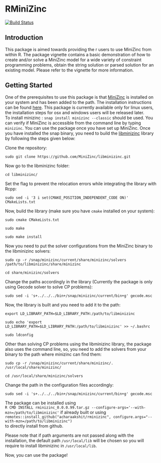 # RMiniZinc

[![Build Status](https://travis-ci.org/acharaakshit/rminizinc.png?branch=master)](https://travis-ci.org/acharaakshit/rminizinc)

## Introduction

This package is aimed towards providing the r users to use MiniZinc from within R. The package vignette contains a basic demonstration of how to create and/or solve a MiniZinc model for a wide variety of constraint programming problems, obtain the string solution or parsed solution for an existing model. Please refer to the vignette for more information. 

## Getting Started

One of the prerequisites to use this package is that [MiniZinc](https://www.minizinc.org/) is installed on your system and has been added to the path. The installation instructions can be found [here](https://www.minizinc.org/doc-2.4.3/en/installation.html). This package is currently available only for linux users, the installation steps for osx and windows users will be released later.   
To install minizinc : `snap install minizinc --classic` should be used. You can verify if MiniZinc is accessible from the command line by typing `minizinc`. You can use the package once you have set up MiniZinc.
Once you have installed the snap binary, you need to build the [libminizinc](https://github.com/MiniZinc/libminizinc) library by following the steps given below:

Clone the repository:

`sudo git clone https://github.com/MiniZinc/libminizinc.git`

Now go to the libminizinc folder:

`cd libminizinc/`  

Set the flag to prevent the relocation errors while integrating the library with Rcpp:

`sudo sed -i '3 i set(CMAKE_POSITION_INDEPENDENT_CODE ON)' CMakeLists.txt`

Now, build the library (make sure you have `cmake` installed on your system):

`sudo cmake CMakeLists.txt`

`sudo make`

`sudo make install`

Now you need to put the solver configurations from the MiniZinc binary to the libminizinc solvers:

`sudo cp -r /snap/minizinc/current/share/minizinc/solvers  /path/to/libminizinc/share/minizinc`

`cd share/minizinc/solvers`

Change the paths accordingly in the library (Currently the package is only using Gecode solver to solve CP problems):

`sudo sed -i 's+../../../bin+/snap/minizinc/current/bin+g' gecode.msc`

Now, the library is built and you need to add it to the path:

`export LD_LIBRARY_PATH=$LD_LIBRARY_PATH:/path/to/libminizinc`

`sudo echo 'export LD_LIBRARY_PATH=$LD_LIBRARY_PATH:/path/to/libminizinc' >> ~/.bashrc`

`sudo ldconfig`

Other than solving CP problems using the libminizinc library, the package also uses the command line, so, you need to add the solvers from your binary to the path where minizinc can find them:

`sudo cp -r /snap/minizinc/current/share/minizinc/. /usr/local/share/minizinc/`

`cd /usr/local/share/minizinc/solvers`

Change the path in the configuration files accordingly:

`sudo sed -i 's+../../../bin+/snap/minizinc/current/bin+g' gecode.msc`

The package can be installed using  
`R CMD INSTALL rminizinc_0.0.0.99.tar.gz --configure-args='--with-mzn=/path/to/libminizinc'` if already built
or using  
`remotes::install_github("acharaakshit/rminizinc", configure.args="--with-mzn=/path/to/libminizinc")`  
to directly install from github.

Please note that if path arguments are not passed along with the installation, the default path `/usr/local/lib` will be chosen so you will require to install libminizinc in `/usr/local/lib`.

Now, you can use the package!  
